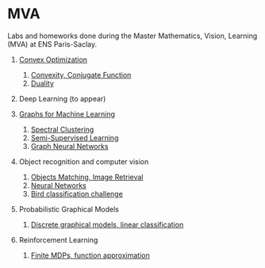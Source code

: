 # MVA
Labs and homeworks done during the Master Mathematics, Vision, Learning (MVA) at ENS Paris-Saclay.

1. [Convex Optimization](https://github.com/moulinantoine/MVA/tree/master/convex_optimization)
     1. [Convexity, Conjugate Function](https://github.com/moulinantoine/MVA/tree/master/convex_optimization/HW1)
     2. [Duality](https://github.com/moulinantoine/MVA/tree/master/convex_optimization/HW2)

2. Deep Learning (to appear)

3. [Graphs for Machine Learning](https://github.com/moulinantoine/MVA/tree/master/graphs_ml)
     1. [Spectral Clustering](https://github.com/moulinantoine/MVA/tree/master/graphs_ml/PW1)
     2. [Semi-Supervised Learning](https://github.com/moulinantoine/MVA/tree/master/graphs_ml/PW2)
     3. [Graph Neural Networks](https://github.com/moulinantoine/MVA/tree/master/graphs_ml/PW3)

4. Object recognition and computer vision
     1. [Objects Matching, Image Retrieval](https://github.com/moulinantoine/MVA/tree/master/object_recognition)
     2. [Neural Networks](https://github.com/moulinantoine/MVA/tree/master/object_recognition)
     3. [Bird classification challenge](https://github.com/moulinantoine/MVA/tree/master/object_recognition)

5. Probabilistic Graphical Models
     1. [Discrete graphical models, linear classification](https://github.com/moulinantoine/MVA/tree/master/probabilistic_graphical_models/HW1)

6. Reinforcement Learning
     1. [Finite MDPs, function approximation](https://github.com/moulinantoine/MVA/tree/master/reinforcement_learning/HW1)